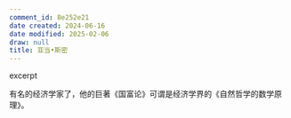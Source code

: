 ```yaml
---
comment_id: 8e252e21
date created: 2024-06-16
date modified: 2025-02-06
draw: null
title: 亚当•斯密
---
```

excerpt

<!-- more -->

有名的经济学家了，他的巨著《国富论》可谓是经济学界的《自然哲学的数学原理》。
